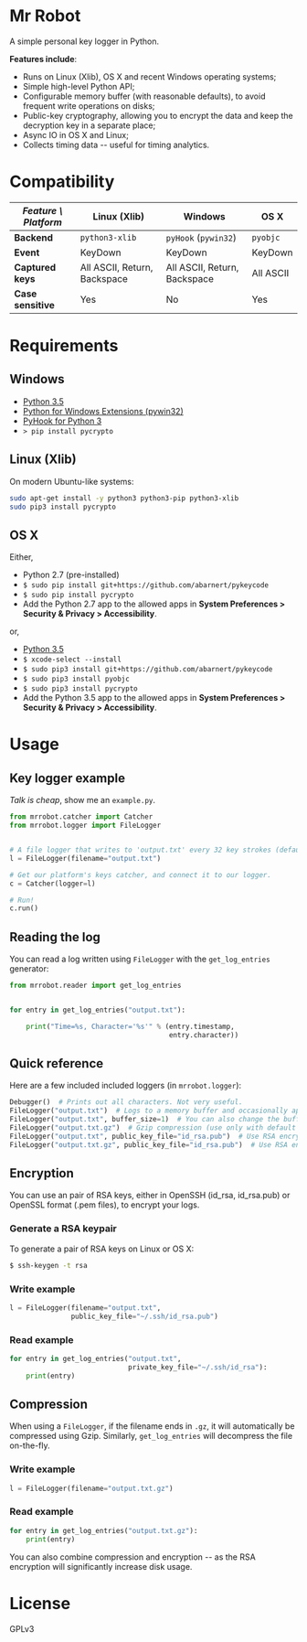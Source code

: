 # Mr Robot

A simple personal key logger in Python.


**Features include**:

* Runs on Linux (Xlib), OS X and recent Windows operating systems;
* Simple high-level Python API;
* Configurable memory buffer (with reasonable defaults), to avoid frequent write operations on disks;
* Public-key cryptography, allowing you to encrypt the data and keep the decryption key in a separate place;
* Async IO in OS X and Linux;
* Collects timing data -- useful for timing analytics.


# Compatibility

| *Feature \ Platform* | **Linux (Xlib)**             | **Windows**                  | **OS X**  |
|----------------------|------------------------------|------------------------------|-----------|
| **Backend**          | `python3-xlib`               | `pyHook` (`pywin32`)         | `pyobjc`  |
| **Event**            | KeyDown                      | KeyDown                      | KeyDown   |
| **Captured keys**    | All ASCII, Return, Backspace | All ASCII, Return, Backspace | All ASCII |
| **Case sensitive**   | Yes                          | No                           | Yes       |


# Requirements

## Windows

* [Python 3.5](https://www.python.org/downloads/)
* [Python for Windows Extensions (pywin32)](https://sourceforge.net/projects/pywin32/files/pywin32/)
* [PyHook for Python 3](http://www.lfd.uci.edu/~gohlke/pythonlibs/#pyhook)
* `> pip install pycrypto`

## Linux (Xlib)

On modern Ubuntu-like systems:

```bash
sudo apt-get install -y python3 python3-pip python3-xlib
sudo pip3 install pycrypto
```

## OS X

Either,

* Python 2.7 (pre-installed)
* `$ sudo pip install git+https://github.com/abarnert/pykeycode`
* `$ sudo pip install pycrypto`
* Add the Python 2.7 app to the allowed apps in **System Preferences > Security & Privacy > Accessibility**.


or,

* [Python 3.5](https://www.python.org/downloads/)
* `$ xcode-select --install`
* `$ sudo pip3 install git+https://github.com/abarnert/pykeycode`
* `$ sudo pip3 install pyobjc`
* `$ sudo pip3 install pycrypto`
* Add the Python 3.5 app to the allowed apps in **System Preferences > Security & Privacy > Accessibility**.



# Usage

## Key logger example

*Talk is cheap*, show me an `example.py`.

```python
from mrrobot.catcher import Catcher
from mrrobot.logger import FileLogger


# A file logger that writes to 'output.txt' every 32 key strokes (default buffer_size).
l = FileLogger(filename="output.txt")

# Get our platform's keys catcher, and connect it to our logger.
c = Catcher(logger=l)

# Run!
c.run()

```

## Reading the log

You can read a log written using `FileLogger` with the `get_log_entries` generator:

```python
from mrrobot.reader import get_log_entries


for entry in get_log_entries("output.txt"):

    print("Time=%s, Character='%s'" % (entry.timestamp,
                                       entry.character))
```



## Quick reference

Here are a few included included loggers (in `mrrobot.logger`):

```python
Debugger()  # Prints out all characters. Not very useful.
FileLogger("output.txt")  # Logs to a memory buffer and occasionally append text to a file.
FileLogger("output.txt", buffer_size=1)  # You can also change the buffer size.
FileLogger("output.txt.gz")  # Gzip compression (use only with default or large buffer sizes).
FileLogger("output.txt", public_key_file="id_rsa.pub")  # Use RSA encryption.
FileLogger("output.txt.gz", public_key_file="id_rsa.pub")  # Use RSA encryption + gzip compression.
```

## Encryption

You can use an pair of RSA keys, either in OpenSSH (id_rsa, id_rsa.pub) or
OpenSSL format (.pem files), to encrypt your logs.

### Generate a RSA keypair

To generate a pair of RSA keys on Linux or OS X:

```bash
$ ssh-keygen -t rsa
```


### Write example

```python
l = FileLogger(filename="output.txt",
               public_key_file="~/.ssh/id_rsa.pub")
```


### Read example

```python
for entry in get_log_entries("output.txt",
                             private_key_file="~/.ssh/id_rsa"):
    print(entry)
```


## Compression

When using a `FileLogger`, if the filename ends in `.gz`, it will automatically
be compressed using Gzip. Similarly, `get_log_entries` will decompress the file
on-the-fly.

### Write example
```python
l = FileLogger(filename="output.txt.gz")
```

### Read example
```python
for entry in get_log_entries("output.txt.gz"):
    print(entry)
```

You can also combine compression and encryption -- as the RSA encryption will
significantly increase disk usage.


# License

GPLv3

